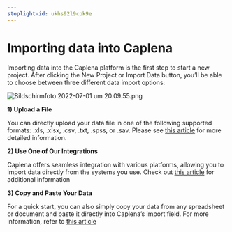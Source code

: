 ```yaml
---
stoplight-id: ukhs92l9cpk9e
---
```


# Importing data into Caplena


Importing data into the Caplena platform is the first step to start a new project. After clicking the New Project or Import Data button, you’ll be able to choose between three different data import options:

![Bildschirmfoto 2022-07-01 um 20.09.55.png](https://stoplight.io/api/v1/projects/cHJqOjEyNDcxMw/images/XPVSgepPBtE)

**1) Upload a File**

You can directly upload your data file in one of the following supported formats:
.xls, .xlsx, .csv, .txt, .spss, or .sav. Please see [this article](04-01-Import-Data.md) for more detailed information.

**2) Use One of Our Integrations**

Caplena offers seamless integration with various platforms, allowing you to import data directly from the systems you use. Check out [this article](04-09-Integrations-in-Detail.md) for additional information

**3) Copy and Paste Your Data**

For a quick start, you can also simply copy your data from any spreadsheet or document and paste it directly into Caplena’s import field. For more information, refer to [this article]()
